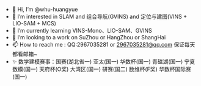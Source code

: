 - 👋 Hi, I’m @whu-huangyue
- 👀 I’m interested in SLAM and 组合导航(GVINS) and 定位与建图(VINS + LIO-SAM + MCS)
- 🌱 I’m currently learning VINS-Mono、LIO-SAM、GVINS
- 💞️ I’m looking to a work on SuZhou or HangZhou or ShangHai
- 📫 How to reach me : QQ:2967035281 or 2967035281@qq.com 保证每天都看邮箱~
- ✨ 数学建模赛事：国赛(湖北省一) 亚太(国一) 华数杯(国一) 青磁湖(国一) 宁夏数模(国一) 天府杯(O奖) 大湾区(国一) 研赛(国二) 数维杯(F奖) 华数杯国际赛(国一)

<!---
whu-huangyue/whu-huangyue is a ✨ special ✨ repository because its `README.md` (this file) appears on your GitHub profile.
You can click the Preview link to take a look at your changes.
--->

